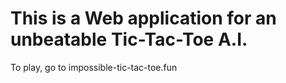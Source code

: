 # This is a Web application for an unbeatable Tic-Tac-Toe A.I.

To play, go to impossible-tic-tac-toe.fun
